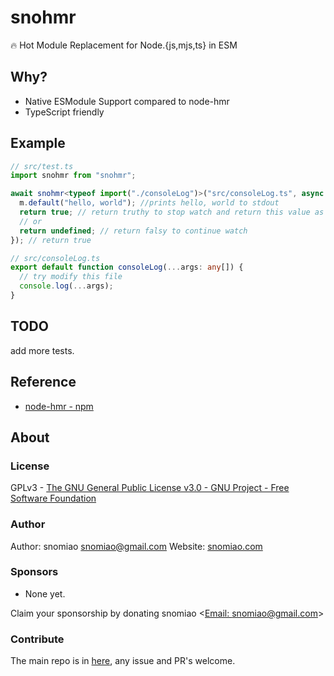 # snohmr

🔥 Hot Module Replacement for Node.{js,mjs,ts} in ESM

## Why?

- Native ESModule Support compared to node-hmr
- TypeScript friendly

## Example

```ts
// src/test.ts
import snohmr from "snohmr";

await snohmr<typeof import("./consoleLog")>("src/consoleLog.ts", async (m) => {
  m.default("hello, world"); //prints hello, world to stdout
  return true; // return truthy to stop watch and return this value as final value
  // or
  return undefined; // return falsy to continue watch
}); // return true

// src/consoleLog.ts
export default function consoleLog(...args: any[]) {
  // try modify this file
  console.log(...args);
}
```

## TODO

add more tests.

## Reference

- [node-hmr - npm]( https://www.npmjs.com/package/node-hmr )
## About

### License

GPLv3 - [The GNU General Public License v3.0 - GNU Project - Free Software Foundation](https://www.gnu.org/licenses/gpl-3.0.en.html)

### Author

Author: snomiao <snomiao@gmail.com>
Website: [snomiao.com](https://snomiao.com)

### Sponsors

- None yet.

Claim your sponsorship by donating snomiao <[Email: snomiao@gmail.com](mailto:snomiao@gmail.com)>

### Contribute

The main repo is in [here](https://github.com/snomiao/js#readme), any issue and PR's welcome.
